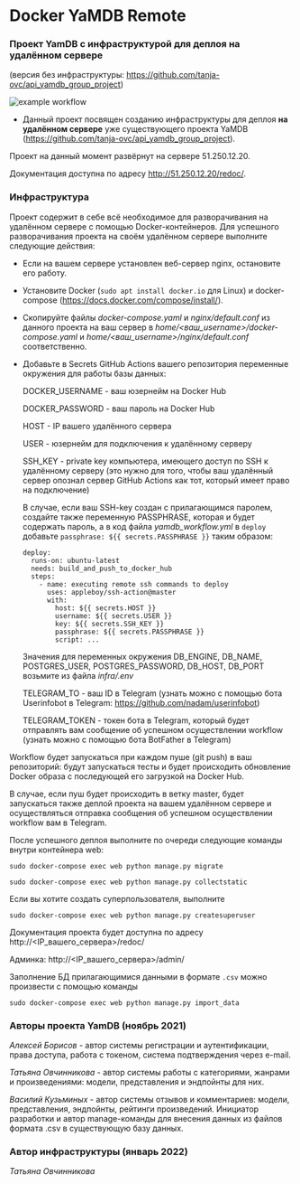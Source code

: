 # Docker YaMDB Remote

### Проект YamDB с инфраструктурой для деплоя на удалённом сервере
(версия без инфраструктуры: https://github.com/tanja-ovc/api_yamdb_group_project)

![example workflow](https://github.com/tanja-ovc/yamdb_final/actions/workflows/yamdb_workflow.yml/badge.svg)

- Данный проект посвящен созданию инфраструктуры для деплоя __на удалённом сервере__ уже существующего проекта YaMDB (https://github.com/tanja-ovc/api_yamdb_group_project).

Проект на данный момент развёрнут на сервере 51.250.12.20.

Документация доступна по адресу http://51.250.12.20/redoc/.

### Инфраструктура

Проект содержит в себе всё необходимое для разворачивания на удалённом сервере с помощью Docker-контейнеров.
Для успешного разворачивания проекта на своём удалённом сервере выполните следующие действия:

 - Если на вашем сервере установлен веб-сервер nginx, остановите его работу.

 - Установите Docker (```sudo apt install docker.io``` для Linux) и docker-compose (https://docs.docker.com/compose/install/).

- Скопируйте файлы _docker-compose.yaml_ и _nginx/default.conf_ из данного проекта на ваш сервер в _home/<ваш_username>/docker-compose.yaml_ и _home/<ваш_username>/nginx/default.conf_ соответственно.

- Добавьте в Secrets GitHub Actions вашего репозитория переменные окружения для работы базы данных:

  DOCKER_USERNAME - ваш юзернейм на Docker Hub

  DOCKER_PASSWORD - ваш пароль на Docker Hub

  HOST - IP вашего удалённого сервера

  USER - юзернейм для подключения к удалённому серверу

  SSH_KEY - private key компьютера, имеющего доступ по SSH к удалённому серверу (это нужно для того, чтобы ваш удалённый сервер опознал сервер GitHub Actions как тот, который имеет право на подключение)


  В случае, если ваш SSH-key создан с прилагающимся паролем, создайте также переменную PASSPHRASE, которая и будет содержать пароль, а в код файла _yamdb\_workflow.yml_ в ```deploy``` добавьте ```passphrase: ${{ secrets.PASSPHRASE }}``` таким образом:
          
  ```
  deploy:
    runs-on: ubuntu-latest
    needs: build_and_push_to_docker_hub
    steps:
      - name: executing remote ssh commands to deploy
        uses: appleboy/ssh-action@master
        with:
          host: ${{ secrets.HOST }}
          username: ${{ secrets.USER }}
          key: ${{ secrets.SSH_KEY }}
          passphrase: ${{ secrets.PASSPHRASE }}
          script: ...
  ```

  Значения для переменных окружения DB_ENGINE, DB_NAME, POSTGRES_USER, POSTGRES_PASSWORD, DB_HOST, DB_PORT возьмите из файла _infra/.env_

  TELEGRAM_TO - ваш ID в Telegram (узнать можно с помощью бота Userinfobot в Telegram: https://github.com/nadam/userinfobot)

  TELEGRAM_TOKEN - токен бота в Telegram, который будет отправлять вам сообщение об успешном осуществлении workflow (узнать можно с помощью бота BotFather в Telegram)

Workflow будет запускаться при каждом пуше (git push) в ваш репозиторий: будут запускаться тесты и будет происходить обновление Docker образа с последующей его загрузкой на Docker Hub.

В случае, если пуш будет происходить в ветку master, будет запускаться также деплой проекта на вашем удалённом сервере и осуществляться отправка сообщения об успешном осуществлении workflow вам в Telegram.

После успешного деплоя выполните по очереди следующие команды внутри контейнера web:

```sudo docker-compose exec web python manage.py migrate```

```sudo docker-compose exec web python manage.py collectstatic```

Если вы хотите создать суперпользователя, выполните

```sudo docker-compose exec web python manage.py createsuperuser```

Документация проекта будет доступна по адресу http://<IP_вашего_сервера>/redoc/

Админка: http://<IP_вашего_сервера>/admin/

Заполнение БД прилагающимися данными в формате ```.csv``` можно произвести с помощью команды

```sudo docker-compose exec web python manage.py import_data```


### Авторы проекта YamDB (ноябрь 2021)

_Алексей Борисов_ - автор системы регистрации и аутентификации, права доступа, работа с токеном, система подтверждения через e-mail.

_Татьяна Овчинникова_ - автор системы работы с категориями, жанрами и произведениями: модели, представления и эндпойнты для них.

_Василий Кузьминых_ - автор системы отзывов и комментариев: модели, представления, эндпойнты, рейтинги произведений. Инициатор разработки и автор manage-команды для внесения данных из файлов формата .csv в существующую базу данных.


### Автор инфраструктуры (январь 2022)
_Татьяна Овчинникова_
